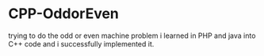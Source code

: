 # CPP-OddorEven


trying to do the odd or even machine problem i learned in PHP and java into C++ code and i successfully implemented it.
